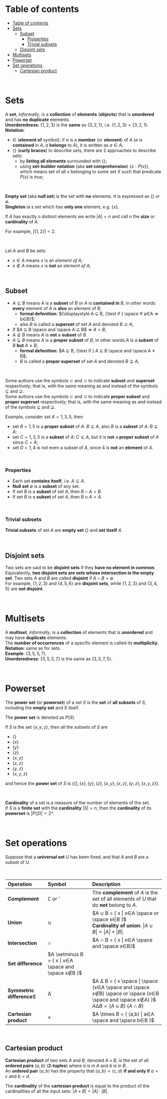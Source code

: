 # Table of contents
- [Table of contents](#table-of-contents)
- [Sets](#sets)
  - [Subset](#subset)
    - [Properties](#properties)
    - [Trivial subsets](#trivial-subsets)
  - [Disjoint sets](#disjoint-sets)
- [Multisets](#multisets)
- [Powerset](#powerset)
- [Set operations](#set-operations)
  - [Cartesian product](#cartesian-product)

<br>

# Sets
A **set**, *informally*, is a **collection** of **elements** (**objects**) that is **unordered** and has **no duplicate** elements.<br>
**Unorderedness**: $`\{1, 2, 3\}`$ is the **same** as $`\{3, 2, 1\}`$, i.e. $`\{1, 2, 3\} = \{3, 2, 1\}`$.<br>
**Notation**:
- $`∈`$ (**element of** symbol): if $`a`$ is a **member** (or **element**) of $`A`$ ($`a`$ is **contained** in $`A`$, $`a`$ **belongs** to $`A`$), it is written as $`a ∈ A`$;
- $`\{ \}`$ (**curly braces**) to describe sets, there are 2 approaches to describe sets:
  - by **listing all elements** surrounded with $`\{ \}`$;
  - using **set-builder notation** (aka **set comprehension**) $`\{ x: P(x) \}`$, which means set of all $`x`$ belonging to some set $`X`$ such that predicate $`P(x)`$ is $`true`$;

<br>

**Empty set** (aka **null set**) is the set with **no** elements. It is expressed as $`\{\}`$ or $`∅`$.<br>
**Singleton** ia s set which has **only one** element, e.g. $`\{x\}`$.<br>

If $`A`$ has exactly $`n`$ distinct elements we write $`|A| = n`$ and call $`n`$ the **size** or **cardinality** of $`A`$.<br>

For example, $`|\{1,2\}| = 2`$.<br>

<br>

Let $`A`$ and $`B`$ be sets:<br>
- $`x∈A`$ means $`x`$ is an *element of* $`A`$;
- $`x∉A`$ means $`x`$ is **not** an *element of* $`A`$;

<br>

## Subset
- $`A ⊆ B`$ means $`A`$ is a **subset** of $`B`$ or $`A`$ is **contained in** $`B`$, in other words **every** element of $`A`$ is **also** an element of $`B`$;
  - **formal defenition**: $`{\displaystyle A ⊆ B, {\text if } \space ∀ a∈A ⇒ b∈B}`$;
  - also $`B`$ is called a **superset** of set $`A`$ and denoted $`B ⊇ A`$;
- If $`A ⊆ B \space and \space A ⊆ B`$ => $`A = B`$;
- $`A ⊈ B`$ means $`A`$ is **not** a **subset** of $`B`$.
- $`A ⊊ B`$ means $`A`$ is a **proper subset** of $`B`$, in other words $`A`$ is a **subset** of $`B`$ **but** $`A ≠ B`$;
  - **formal defenition**: $`A ⊊ B, {\text if } A ⊆ B \space and \space A ≠ B`$;
  - $`B`$ is called a **proper superset** of set $`A`$ and denoted $`B ⊋ A`$;

<br>

Some authors use the symbols $`⊂`$ and $`⊃`$ to indicate **subset** and **superset** respectively; that is, with the same meaning as and instead of the symbols $`⊆`$ and $`⊇`$.<br>
Some authors use the symbols $`⊂`$ and $`⊃`$ to indicate **proper subset** and **proper superset** respectively; that is, with the same meaning as and instead of the symbols $`⊊`$ and $`⊋`$.<br>

Example, consider set $`A = {1,3,5}`$, then 
- set $`B = {1,5}`$ is a **proper subset** of $`A`$: $`B ⊊ A`$, also $`B`$ is a **subset** of $`A`$: $`B ⊆ A`$;
- set $`C = {1,3,5}`$ is a **subset** of $`A`$: $`C ⊆ A`$, but it is **not** a **proper subset** of $`A`$ since $`C = A`$;
- set $`D = {1,4}`$ is not even a subset of $`A`$, since 4 is **not** an **element** of $`A`$.

<br>

### Properties
- Each set **contains itself**, i.e. $`A ⊆ A`$.
- **Null set** $`∅`$ is a **subset** of any set.
- If set $`B`$ is a **subset** of set $`A`$, then $`B ∩ A = B`$.
- If set $`B`$ is a **subset** of set $`A`$, then $`B ∪ A = A`$.

<br>

### Trivial subsets
**Trivial subsets** of set $`A`$ are **empty set** $`\{\}`$ and **set itself** $`A`$.<br>

<br>

## Disjoint sets
Two sets are said to be **disjoint sets** if they **have no element in common**.<br>
Equivalently, **two disjoint sets are sets whose intersection is the empty set**. Two sets $`A`$ and $`B`$ are called **disjoint** if $`A ∩ B = ∅`$.<br>
For example, $`\{1, 2, 3\}`$ and $`\{4, 5, 6\}`$ are **disjoint sets**, while $`\{1, 2, 3\}`$ and $`\{3, 4, 5\}`$ are **not disjoint**.<br>

<br>

# Multisets
A **multiset**, *informally*, is a **collection** of elements that is **unordered** and may have **duplicate** elements.<br>
The **number of occurrences** of a specific element is called its **multiplicity**.<br>
**Notation**: same as for sets.<br>
**Example**: $`\{3,5,5,7\}`$.<br>
**Unorderedness**: $`\{3,5,5,7\}`$ is the same as $`\{3,5,7,5\}`$.<br>

<br>

# Powerset
The **power set** (or **powerset**) of a set $`S`$ is the **set** of **all subsets** of $`S`$, including the **empty set** and $`S`$ itself.<br>

The **power set** is denoted as $`P(S)`$.<br>

If $`S`$ is the set $`\{x, y, z\}`$, then all the subsets of $`S`$ are
- $`\{\}`$
- $`\{x\}`$
- $`\{y\}`$
- $`\{z\}`$
- $`\{x, y\}`$
- $`\{x, z\}`$
- $`\{y, z\}`$
- $`\{x, y, z\}`$

and hence the **power set** of $`S`$ is $`\{\{\}, \{x\}, \{y\}, \{z\}, \{x, y\}, \{x, z\}, \{y, z\}, \{x, y, z\}\}`$.

<br>

**Cardinality** of a set is a measure of the number of elements of the set.<br>
If $`S`$ is a **finite set** with the **cardinality** $`|S| = n`$, then the **cardinality** of its **powerset** is $`|P(S)| = 2ⁿ`$.

<br>

# Set operations
Suppose that a **universal set** $`U`$ has been fixed, and that $`A`$ and $`B`$ are a subset of $`U`$.

<br>

|Operation|Symbol|Description|
|:--------|:-----|:----------|
|**Complement**|$`∁`$ or $`'`$|The **complement** of $`A`$ is the set of all elements of $`U`$ that do **not** belong to $`A`$.|
|**Union**|$`∪`$|$`A ∪ B = { x \| x∈A \space or \space x∈B }`$ <br> **Cardinality of union**: $`\|A ∪ B\| = \|A\| + \|B\|`$.|
|**Intersection**|$`∩`$|$`A ∩ B = { x \| x∈A \space and \space x∈B}`$|
|**Set difference**|$`A \setminus B = { x \| x∈A \space and \space x∉B }`$|
|**Symmetric difference**$|$`∆`$|$`A ∆ B = { x \space \| \space (x∈A \space and \space x∉B) \space or \space (x∈B \space and \space x∉A) }`$ <br> $`A ∆ B = (A ∪ B) \ (A ∩ B)`$|
|**Cartesian product**|$`\times`$|$`A \times B = { ⟨a,b⟩ \| a∈A \space and \space b∈B }`$|

<br>

## Cartesian product
**Cartesian product** of two sets $`A`$ and $`B`$, denoted $`A \times B`$, is the set of all **ordered pairs** $`(a, b)`$ (**2-tuples**) where $`a`$ is in $`A`$ and $`b`$ is in $`B`$.<br>
An **ordered pair** $`⟨a,b⟩`$ has the property that $`⟨a,b⟩ = ⟨c,d⟩`$ **if and only if** $`a = c`$ and $`b = d`$.<br>

The **cardinality** of the **cartesian product** is equal to the product of the cardinalities of all the input sets: $`|A \times B| = |A| · |B|`$.<br>
